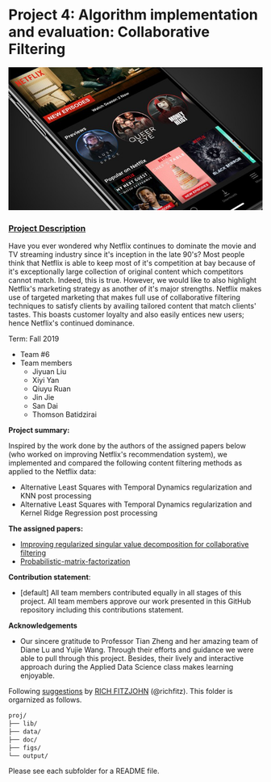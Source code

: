 # Project 4: Algorithm implementation and evaluation: Collaborative Filtering

![image](figs/netflix0.jpg)

### [Project Description](doc/project4_desc.md)

Have you ever wondered why Netflix continues to dominate the movie and TV streaming industry since it's inception in the late 90's? Most people think that Netflix is able to keep most of it's competition at bay because of it's exceptionally large collection of original content which competitors cannot match. Indeed, this is true. However, we would like to also highlight Netflix's marketing strategy as another of it's major strengths. Netflix makes use of targeted marketing that makes full use of collaborative filtering techniques to satisfy clients by availing tailored content that match clients' tastes. This boasts customer loyalty and also easily entices new users; hence Netflix's continued dominance.

Term: Fall 2019

+ Team #6
+ Team members
	+ Jiyuan Liu
	+ Xiyi Yan
	+ Qiuyu Ruan
	+ Jin Jie
	+ San Dai
	+ Thomson Batidzirai
	
**Project summary:** 

Inspired by the work done by the authors of the assigned papers below (who worked on improving Netflix's recommendation system), we implemented and compared the following content filtering methods as applied to the Netflix data:
+ Alternative Least Squares with Temporal Dynamics regularization and KNN post processing
+ Alternative Least Squares with Temporal Dynamics regularization and Kernel Ridge Regression post processing

**The assigned papers:**

+ [Improving regularized singular value decomposition for collaborative filtering](https://github.com/TZstatsADS/fall2019-project4-sec2-grp6/blob/master/doc/paper/P2%20Improving%20regularized%20singular%20value%20decomposition%20for%20collaborative%20filtering%20.pdf)
+ [Probabilistic-matrix-factorization](https://github.com/TZstatsADS/fall2019-project4-sec2-grp6/blob/master/doc/paper/P3%20probabilistic-matrix-factorization.pdf)
	
**Contribution statement**: 
+ [default] All team members contributed equally in all stages of this project. All team members approve our work presented in this GitHub repository including this contributions statement. 

**Acknowledgements**
+ Our sincere gratitude to Professor Tian Zheng and her amazing team of Diane Lu and Yujie Wang. Through their efforts and guidance we were able to pull through this project.  Besides, their lively and interactive approach during the Applied Data Science class makes learning enjoyable.


Following [suggestions](http://nicercode.github.io/blog/2013-04-05-projects/) by [RICH FITZJOHN](http://nicercode.github.io/about/#Team) (@richfitz). This folder is orgarnized as follows.

```
proj/
├── lib/
├── data/
├── doc/
├── figs/
└── output/
```

Please see each subfolder for a README file.
